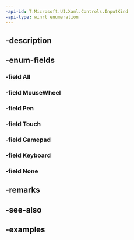 ```yaml
---
-api-id: T:Microsoft.UI.Xaml.Controls.InputKind
-api-type: winrt enumeration
---
```


## -description

## -enum-fields

### -field All

### -field MouseWheel

### -field Pen

### -field Touch

### -field Gamepad

### -field Keyboard

### -field None

## -remarks

## -see-also

## -examples

